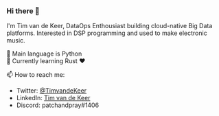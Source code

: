 ### Hi there 👋

I'm Tim van de Keer, DataOps Enthousiast building cloud-native Big Data platforms. Interested in DSP programming and used to make electronic music.

:snake: Main language is Python  
:crab: Currently learning Rust :heart:


📫 How to reach me:
- Twitter: [@TimvandeKeer](https://twitter.com/TimvandeKeer)
- LinkedIn: [Tim van de Keer](https://www.linkedin.com/in/tim-van-de-keer-bb5a1966/)
- Discord: patchandpray#1406
